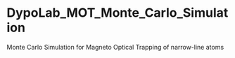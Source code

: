 # DypoLab_MOT_Monte_Carlo_Simulation
Monte Carlo Simulation for Magneto Optical Trapping of narrow-line atoms
